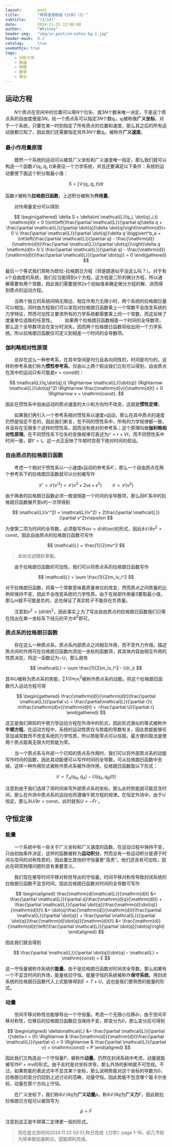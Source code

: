 ```yaml
---
layout:       post
title:        "两周速通朗道《力学》（1）"
subtitle:     "(1/14)"
date:         2024-11-21 12:00:00
author:       "Whitney"
header-img:   "img/in-post/cm-notes-bg-1.jpg"
header-mask:  0.3
catalog:      true
usemathjx: true
tags:
    - 分析力学
    - 朗道
    - 物理
    - 数学
    - 笔记
---
```


## 运动方程
&emsp;&emsp;$N$个质点在空间中的位置可以用$N$个位矢、或$3N$个数来唯一决定，于是这个质点系的自由度便是$3N$。给一个质点系可以指定$3N$个数$q_i$，$q_i$被称做**广义坐标**。对于一个系统，只要在某一时刻指定了所有质点的位置和速度，那么其之后的所有运动就都已知了，因此我们还需要指定另外$3N$个数$\dot{q}_i$，被称作**广义速度**。

### 最小作用量原理
&emsp;&emsp;既然一个系统的运动可以被其广义坐标和广义速度唯一指定，那么我们就可以构造一个函数$\mathcal{L}(q_i, \dot{q}_i,t)$来表征一个力学系统，并且还要满足以下条件：系统的运动要使下面这个积分取最小值：

$$
S = \int \mathcal{L}(q_i, \dot{q}_i,t) \mathrm{d}t
$$

函数$\mathcal{L}$被称为**拉格朗日函数**，上述积分被称为**作用量**。

&emsp;&emsp;对作用量变分可以得到

$$
\begin{gathered}
    \delta S = \delta\int \mathcal{L}(q_i, \dot{q}_i,t) \mathrm{d}t = 0 
    \\\int\left(\frac{\partial \mathcal{L}}{\partial q}\delta q + \frac{\partial \mathcal{L}}{\partial \dot{q}}\delta \dot{q}\right)\mathrm{d}t= 0
    \\ \frac{\partial \mathcal{L}}{\partial \dot{q}}\delta q \bigg\vert^b_a + \int\left(\frac{\partial \mathcal{L}}{\partial q} - \frac{\mathrm{d}}{\mathrm{d}t}\frac{\partial \mathcal{L}}{\partial \dot{q}}\right)\delta q \mathrm{d}t= 0
    \\ \frac{\partial \mathcal{L}}{\partial q} - \frac{\mathrm{d}}{\mathrm{d}t}\frac{\partial \mathcal{L}}{\partial \dot{q}} = 0
\end{gathered}
$$

最后一个等式我们常称为欧拉-拉格朗日方程（但是朗道似乎没这么叫？）。对于有$s$个自由度的系统，我们应当能得到$s$个方程。这方程是二阶的微分方程，所以通解需要有两个常数，因此我们需要提供$2s$个初始值来确定微分方程的解、进而得到质点的运动方程。

&emsp;&emsp;当两个独立的系统间隔无限远、相互作用力无限小时，两个系统的拉格朗日量可以相加。同时由方程我们可以发现对拉格朗日函数乘上一个常数不会改变系统的力学特征，然而可加性又要求所有的力学系统都需要乘上同一个常数，而这反映了度量单位选取的任意性。
&emsp;&emsp;如果两个拉格朗日函数相差一个时间的全导数项，那么这个全导数项会在变分时消失，因而两个拉格朗日函数将给出同一个力学系统。所以拉格朗日函数仅可定义到相差一个时间的全导数项。

### 伽利略相对性原理
&emsp;&emsp;总存在这么一种参考系，在其中空间是均匀且各向同性的，时间是均匀的。这样的参考系我们称为**惯性参考系**。仅由以上两个假设我们立刻可以得到，自由质点在其中的运动只有可能是$v = \mathrm{const}$的：

$$
\mathcal{L}(q,\dot{q},t) \Rightarrow \mathcal{L}(\dot{q}) \Rightarrow \mathcal{L}(\dot{q}^2) \Rightarrow \frac{\mathrm{d}v}{\mathrm{d}t} = 0 \Rightarrow v = \mathrm{const}.
$$

因此在惯性系中自由运动的质点速度的大小和方向均不改变，这就是**惯性定律**。

&emsp;&emsp;如果我们再引入一个参考系相对惯性系以速度$v$运动，那么在其中质点的速度仍然是恒定不变的，因此我们断言，在不同的惯性系中，所有的力学规律都一致，并且存在无限多个这样的惯性系，因而没有绝对的参考系；这个原理叫做**伽利略相对性原理**。在不同惯性系下位矢的变换规律可表述为$r' = r + Vt$，而不同惯性系中时间一致，即$t' = t$。这一点正反映了牛顿时空观下绝对时间的假设。

### 自由质点的拉格朗日函数
&emsp;&emsp;考虑一个相对于惯性系以一小速度$\epsilon$运动的参考系$K'$，那么一个自由质点在两个参考系下的拉格朗日函数就可以分别被写作

$$
\mathcal{L}' = \mathcal{L}(v'^2) = \mathcal{L}(v^2 + 2v\epsilon + \epsilon^2) \qquad \mathcal{L} = \mathcal{L}(v^2)
$$

由于两者的拉格朗日函数必须一致或相差一个时间的全导数项，那么将$K'$系中的拉格朗日函数展开至$\epsilon$的一次项得到

$$
\mathcal{L}(v'^2) = \mathcal{L}(v^2) + 2\frac{\partial \mathcal{L}}{\partial v^2}v\epsilon 
$$

为使第二项为时间的全导数，必须能写作$\alpha v = \mathrm{d}/\mathrm{d}t (\alpha x)$的形式，因此$\partial \mathcal{L}/\partial v^2 = \mathrm{const}$，因此自由质点的拉格朗日函数可写作

$$
\mathcal{L} = \frac{1}{2}mv^2
$$

> 此处论述精妙至极。

&emsp;&emsp;由于拉格朗日函数的可加性，我们可以将质点系的拉格朗日函数写作

$$
\mathcal{L} = \sum \frac{1}{2}m_iv_i^2
$$

对于拉格朗日函数，同乘一个常数意味着质量单位的改变，然而质点之间质量的比例却保持不变，因此不会改变系统的力学性质。由于在局部作用量$S$要取最小值，那么$m$就不可能是负的，这也保证了真实粒子不能存在负质量。

&emsp;&emsp;注意到$v^2 = (\mathrm{d}l/\mathrm{d}t)^2$，因此事实上为了写出自由质点的拉格朗日函数我们只需在找出在某一坐标系下线元的平方$\mathrm{d}l^2$即可。

### 质点系的拉格朗日函数
&emsp;&emsp;存在这么一种质点系，质点系内部质点之间相互作用，而不受外力作用。描述质点间的作用可在拉格朗日函数内添加一坐标的函数项，其具体内容由相互作用的性质决定。将这一函数记为$-U$，那么就有

$$
\mathcal{L} = \sum \frac{1}{2}m_iv_i^2 - U(r_i)
$$

其中$U$被称为质点系的势能，$\sum 1/2m_iv_i^2$被称作质点系的动能。将这个拉格朗日函数代入运动方程可得

$$
\begin{gathered}
    \frac{\mathrm{d}}{\mathrm{d}t}\frac{\partial \mathcal{L}}{\partial v} = \frac{\partial\mathcal{L}}{\partial r}\\
    m\frac{\mathrm{d}v}{\mathrm{d}t} = -\frac{\partial U}{\partial r}
\end{gathered}
$$

这正是我们熟知的牛顿力学运动方程在外场中的形式，因此形式类似的等式被称作**牛顿方程**。在运动方程中，系统的运动性质仅与势能的导数有关，因此势能能够任意加减常数而不改变系统的力学性质，所以势能零点可以任取。最方便的取法是使两个质点距离无限大时势能为零。

&emsp;&emsp;当一个质点系与外部一个已知的质点系作用时，我们可以将外部质点系的动能写作时间的函数，因此其动能便可以写作时间的全导数，可从拉格朗日函数中去掉。这样一种作用形式被称作质点系被外场作用，拉格朗日函数取以下形式：

$$
\mathcal{L} = T_A(q_A, \dot{q}_A) - U(q_A, q_B(t))
$$

注意到由于我们选择了用时间来写外部质点系的坐标，那么此时势能就可能显含时间，那么在外场中质点系的运动也将遵循牛顿方程的规律。在恒定外场中，由于$U$恒定，那么$\partial U/\partial r = \mathrm{const}$，此时就有$U = - Fr$ 。


## 守恒定律

### 能量
&emsp;&emsp;一个系统中有一些关于广义坐标和广义速度的函数，在运动过程中保持不变，只由初始条件决定，这样的函数被称为**运动积分**。然而总有一些运动积分是源于时间与空间的对称性质的，因此要比其他的守恒量更“高贵”。他们还具有可加性，因此在研究物理问题时具有重要意义。

&emsp;&emsp;我们现在推导时间平移对称性导出的守恒量。时间平移对称性导致封闭系统的拉格朗日函数不显含时间，因此拉格朗日函数对时间的全导数可写作

$$
\begin{aligned}
    \frac{\mathrm{d}\mathcal{L}}{\mathrm{d}t} &= \frac{\partial \mathcal{L}}{\partial q}\frac{\mathrm{d}q}{\mathrm{d}t} + \frac{\partial \mathcal{L}}{\partial \dot{q}}\frac{\mathrm{d}\dot{q}}{\mathrm{d}t}\\
    &= \dot{q}\frac{\mathrm{d}}{\mathrm{d}t}\frac{\partial \mathcal{L}}{\partial \dot{q}} + \frac{\partial \mathcal{L}}{\partial \dot{q}}\frac{\mathrm{d}\dot{q}}{\mathrm{d}t}\\
    &= \frac{\mathrm{d}}{\mathrm{d}t}\left(\frac{\partial \mathcal{L}}{\partial \dot{q}}\dot{q}\right)
\end{aligned}
$$

因此我们就会得到

$$
\frac{\partial \mathcal{L}}{\partial \dot{q}}\dot{q} - \mathcal{L} = \mathrm{const} = E
$$

这一守恒量被称作系统的**能量**。由于是拉格朗日函数对时间求全导数，那么如果有一个不显含时间的外场，能量依旧守恒。能量守恒的系统被称作**保守系统**。用封闭系统的拉格朗日函数代入上式能够得到$E = T + U$，这也是我们更熟悉的能量的形式。

### 动量
&emsp;&emsp;空间平移对称性也能够导出一个守恒量。考虑一个无限小位移$\delta r$，由于空间平移对称性，位移后的拉格朗日函数应当保持不变，即变分为0，那么变分后可得到

$$
\begin{aligned}
    \delta\mathcal{L} &= \frac{\partial \mathcal{L}}{\partial r}\delta r = 0\\
    \Rightarrow & \frac{\mathrm{d}}{\mathrm{d}t}\frac{\partial \mathcal{L}}{\partial v} = 0
    \Rightarrow & \frac{\partial \mathcal{L}}{\partial v} = \mathrm{const} = P
\end{aligned}
$$

因此我们又构造出一个守恒量$P$，被称作**动量**。仍然在封闭系统中考虑，动量就能被写作$P = mv$的形式。由于此时是对坐标求导，那么外场的影响就不可忽视。不过，如果势能的表达式中不显含某个坐标，那么说明势能对这个坐标的导数为0，拉格朗日的变分仍回到上述讨论的范畴，动量守恒。因此势能不包含哪个笛卡尔坐标，动量在那个方向上守恒。

&emsp;&emsp;在广义坐标下，我们称$\partial \mathcal{L}/\partial \dot{q}$为**广义动量**$p$，称$\partial \mathcal{L}/\partial q$为**广义力**$F$，因此欧拉拉格朗日方程可以被简写为

$$
\dot{p} = F
$$

注意到这正是牛顿第二定律更一般的形式。

>现在是北京时间2024.11.22 02:51,昨日完成《力学》page 1-16，前几节较为简单故加速刷过。望能顺利完成。